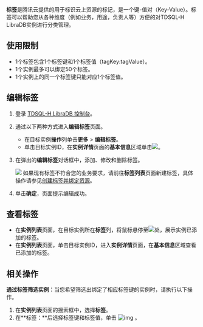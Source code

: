 **标签**是腾讯云提供的用于标识云上资源的标记，是一个键-值对（Key-Value）。标签可以帮助您从各种维度（例如业务，用途，负责人等）方便的对TDSQL-H LibraDB实例进行分类管理。

## 使用限制

- 1个标签包含1个标签键和1个标签值（tagKey:tagValue）。
- 1个实例最多可以绑定50个标签。
- 1个实例上的同一个标签键只能对应1个标签值。

## 编辑标签

1. 登录 [TDSQL-H LibraDB 控制台](https://console.cloud.tencent.com/libradb/instance)。

2. 通过以下两种方式进入**编辑标签**页面。

   - 在目标实例**操作**列单击**更多** > **编辑标签**。 
   - 单击目标实例ID，在**实例详情**页面的**基本信息**区域单击![](https://qcloudimg.tencent-cloud.cn/raw/010104e7a312b9b1f2a06e96cf80e3a4.png)。

3. 在弹出的**编辑标签**对话框中，添加、修改和删除标签。

   ![](https://qcloudimg.tencent-cloud.cn/raw/5cd5022f5942ebcabb8c830d8cc5fce9.png)
   如果现有标签不符合您的业务要求，请前往**标签列表**页面新建标签，具体操作请参见[创建标签并绑定资源](https://cloud.tencent.com/document/product/651/56731)。

4. 单击**确定**，页面提示编辑成功。

## 查看标签

- 在**实例列表**页面，在目标实例所在**标签**列，将鼠标悬停至![](https://qcloudimg.tencent-cloud.cn/raw/547b096eb12206aa6947cc6e5672aa66.png)处，展示实例已添加的标签。
- 在**实例列表**页面，单击目标实例ID，进入**实例详情**页面，在**基本信息**区域查看已添加的标签。

## 相关操作

**通过标签筛选实例**：当您希望筛选出绑定了相应标签键的实例时，请执行以下操作。

1. 在**实例列表**页面的搜索框中，选择**标签**。
2. 在**标签：**后选择标签键和标签值，单击 ![img](https://main.qcloudimg.com/raw/3cca38f08eaa87087cdd1b81eaf08a0a.png) 。